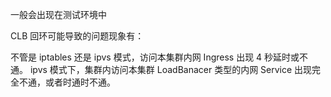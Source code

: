 一般会出现在测试环境中


CLB 回环可能导致的问题现象有：

不管是 iptables 还是 ipvs 模式，访问本集群内网 Ingress 出现 4 秒延时或不通。
ipvs 模式下，集群内访问本集群 LoadBanacer 类型的内网 Service 出现完全不通，或者时通时不通。
